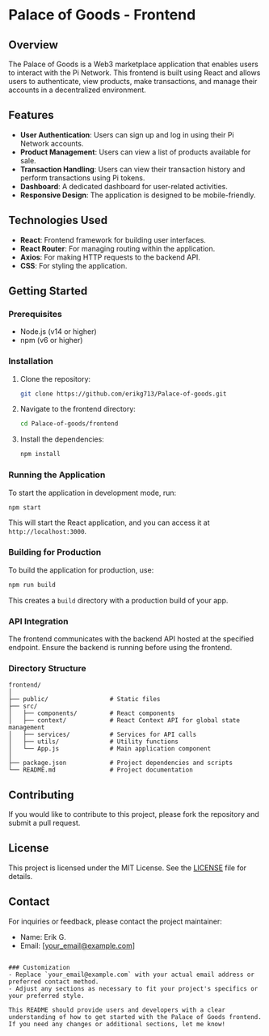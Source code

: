 # Palace of Goods - Frontend

## Overview

The Palace of Goods is a Web3 marketplace application that enables users to interact with the Pi Network. This frontend is built using React and allows users to authenticate, view products, make transactions, and manage their accounts in a decentralized environment.

## Features

- **User Authentication**: Users can sign up and log in using their Pi Network accounts.
- **Product Management**: Users can view a list of products available for sale.
- **Transaction Handling**: Users can view their transaction history and perform transactions using Pi tokens.
- **Dashboard**: A dedicated dashboard for user-related activities.
- **Responsive Design**: The application is designed to be mobile-friendly.

## Technologies Used

- **React**: Frontend framework for building user interfaces.
- **React Router**: For managing routing within the application.
- **Axios**: For making HTTP requests to the backend API.
- **CSS**: For styling the application.

## Getting Started

### Prerequisites

- Node.js (v14 or higher)
- npm (v6 or higher)

### Installation

1. Clone the repository:

   ```bash
   git clone https://github.com/erikg713/Palace-of-goods.git
   ```

2. Navigate to the frontend directory:

   ```bash
   cd Palace-of-goods/frontend
   ```

3. Install the dependencies:

   ```bash
   npm install
   ```

### Running the Application

To start the application in development mode, run:

```bash
npm start
```

This will start the React application, and you can access it at `http://localhost:3000`.

### Building for Production

To build the application for production, use:

```bash
npm run build
```

This creates a `build` directory with a production build of your app.

### API Integration

The frontend communicates with the backend API hosted at the specified endpoint. Ensure the backend is running before using the frontend.

### Directory Structure

```
frontend/
│
├── public/                 # Static files
├── src/
│   ├── components/         # React components
│   ├── context/            # React Context API for global state management
│   ├── services/           # Services for API calls
│   ├── utils/              # Utility functions
│   └── App.js              # Main application component
│
├── package.json            # Project dependencies and scripts
└── README.md               # Project documentation
```

## Contributing

If you would like to contribute to this project, please fork the repository and submit a pull request.

## License

This project is licensed under the MIT License. See the [LICENSE](LICENSE) file for details.

## Contact

For inquiries or feedback, please contact the project maintainer:

- Name: Erik G.
- Email: [your_email@example.com]
```

### Customization
- Replace `your_email@example.com` with your actual email address or preferred contact method.
- Adjust any sections as necessary to fit your project's specifics or your preferred style.

This README should provide users and developers with a clear understanding of how to get started with the Palace of Goods frontend. If you need any changes or additional sections, let me know!